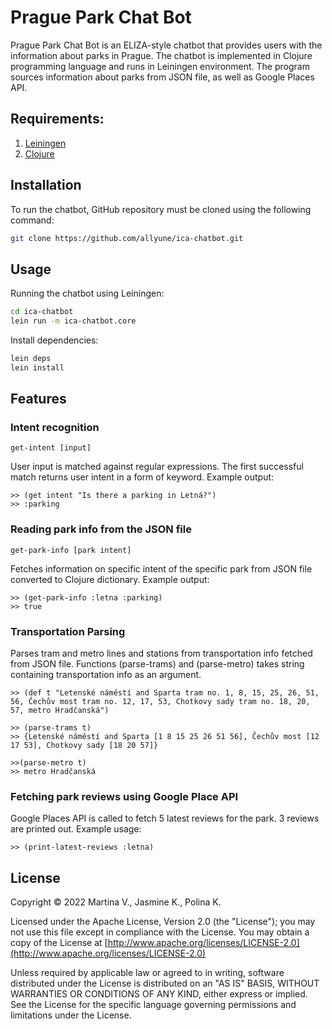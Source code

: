# Prague Park Chat Bot

Prague Park Chat Bot is an ELIZA-style chatbot that provides users with the information about parks in Prague. The chatbot is implemented in Clojure programming language and runs in Leiningen environment. The program sources information about parks from JSON file, as well as Google Places API.
## Requirements:
1. [Leiningen](https://leiningen.org/)
2. [Clojure](https://leiningen.org/)

## Installation
To run the chatbot, GitHub repository must be cloned using the following command:
```bash
git clone https://github.com/allyune/ica-chatbot.git
```

## Usage
Running the chatbot using Leiningen:
```bash
cd ica-chatbot
lein run -m ica-chatbot.core
```
Install dependencies:
```bash
lein deps
lein install
```

## Features

### Intent recognition
```
get-intent [input]
```
User input is matched against regular expressions. The first successful match returns user intent in a form of keyword. Example output:
```
>> (get intent "Is there a parking in Letná?")
>> :parking
```
### Reading park info from the JSON file
```
get-park-info [park intent]
```
Fetches information on specific intent of the specific park from JSON file converted to Clojure dictionary. Example output:
```
>> (get-park-info :letna :parking)
>> true
```
### Transportation Parsing
Parses tram and metro lines and stations from transportation info fetched from JSON file. Functions (parse-trams) and (parse-metro) takes string containing transportation info as an argument.
```
>> (def t "Letenské náměstí and Sparta tram no. 1, 8, 15, 25, 26, 51, 56, Čechův most tram no. 12, 17, 53, Chotkovy sady tram no. 18, 20, 57, metro Hradčanská")

>> (parse-trams t)
>> {Letenské náměstí and Sparta [1 8 15 25 26 51 56], Čechův most [12 17 53], Chotkovy sady [18 20 57]}

>>(parse-metro t)
>> metro Hradčanská
```
### Fetching park reviews using Google Place API
Google Places API is called to fetch 5 latest reviews for the park. 3 reviews are printed out. Example usage:

```
>> (print-latest-reviews :letna)
```
## License

Copyright © 2022 Martina V., Jasmine K., Polina K.

   Licensed under the Apache License, Version 2.0 (the "License");
   you may not use this file except in compliance with the License.
   You may obtain a copy of the License at [http://www.apache.org/licenses/LICENSE-2.0](http://www.apache.org/licenses/LICENSE-2.0)

   Unless required by applicable law or agreed to in writing, software
   distributed under the License is distributed on an "AS IS" BASIS,
   WITHOUT WARRANTIES OR CONDITIONS OF ANY KIND, either express or implied.
   See the License for the specific language governing permissions and
   limitations under the License.
